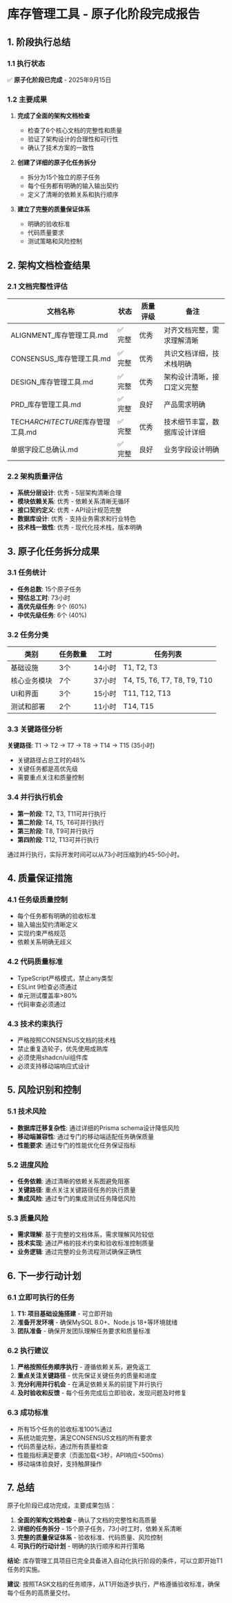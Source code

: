 # 库存管理工具 - 原子化阶段完成报告

## 1. 阶段执行总结

### 1.1 执行状态

✅ **原子化阶段已完成** - 2025年9月15日

### 1.2 主要成果

1. **完成了全面的架构文档检查**
   - 检查了6个核心文档的完整性和质量
   - 验证了架构设计的合理性和可行性
   - 确认了技术方案的一致性

2. **创建了详细的原子化任务拆分**
   - 拆分为15个独立的原子任务
   - 每个任务都有明确的输入输出契约
   - 定义了清晰的依赖关系和执行顺序

3. **建立了完整的质量保证体系**
   - 明确的验收标准
   - 代码质量要求
   - 测试策略和风险控制

## 2. 架构文档检查结果

### 2.1 文档完整性评估

| 文档名称                          | 状态    | 质量评级 | 备注                         |
| --------------------------------- | ------- | -------- | ---------------------------- |
| ALIGNMENT\_库存管理工具.md        | ✅ 完整 | 优秀     | 对齐文档完整，需求理解清晰   |
| CONSENSUS\_库存管理工具.md        | ✅ 完整 | 优秀     | 共识文档详细，技术栈明确     |
| DESIGN\_库存管理工具.md           | ✅ 完整 | 优秀     | 架构设计清晰，接口定义完整   |
| PRD\_库存管理工具.md              | ✅ 完整 | 良好     | 产品需求明确                 |
| TECH*ARCHITECTURE*库存管理工具.md | ✅ 完整 | 优秀     | 技术细节丰富，数据库设计详细 |
| 单据字段汇总确认.md               | ✅ 完整 | 良好     | 业务字段设计明确             |

### 2.2 架构质量评估

- **系统分层设计**: 优秀 - 5层架构清晰合理
- **模块依赖关系**: 优秀 - 依赖关系清晰无循环
- **接口契约定义**: 优秀 - API设计规范完整
- **数据库设计**: 优秀 - 支持业务需求和行业特色
- **技术栈一致性**: 优秀 - 现代化技术栈，版本明确

## 3. 原子化任务拆分成果

### 3.1 任务统计

- **任务总数**: 15个原子任务
- **预估总工时**: 73小时
- **高优先级任务**: 9个 (60%)
- **中优先级任务**: 6个 (40%)

### 3.2 任务分类

| 类别         | 任务数量 | 工时   | 任务列表                    |
| ------------ | -------- | ------ | --------------------------- |
| 基础设施     | 3个      | 14小时 | T1, T2, T3                  |
| 核心业务模块 | 7个      | 37小时 | T4, T5, T6, T7, T8, T9, T10 |
| UI和界面     | 3个      | 15小时 | T11, T12, T13               |
| 测试和部署   | 2个      | 11小时 | T14, T15                    |

### 3.3 关键路径分析

**关键路径**: T1 → T2 → T7 → T8 → T14 → T15 (35小时)

- 关键路径占总工时的48%
- 关键任务都是高优先级
- 需要重点关注和质量控制

### 3.4 并行执行机会

- **第一阶段**: T2, T3, T11可并行执行
- **第二阶段**: T4, T5, T6可并行执行
- **第三阶段**: T8, T9可并行执行
- **第四阶段**: T12, T13可并行执行

通过并行执行，实际开发时间可以从73小时压缩到约45-50小时。

## 4. 质量保证措施

### 4.1 任务级质量控制

- 每个任务都有明确的验收标准
- 输入输出契约清晰定义
- 实现约束严格规范
- 依赖关系明确无歧义

### 4.2 代码质量标准

- TypeScript严格模式，禁止any类型
- ESLint 9检查必须通过
- 单元测试覆盖率>80%
- 代码审查必须通过

### 4.3 技术约束执行

- 严格按照CONSENSUS文档的技术栈
- 禁止重复造轮子，优先使用成熟库
- 必须使用shadcn/ui组件库
- 必须支持移动端响应式设计

## 5. 风险识别和控制

### 5.1 技术风险

- **数据库迁移复杂性**: 通过详细的Prisma schema设计降低风险
- **移动端兼容性**: 通过专门的移动端适配任务确保质量
- **性能要求**: 通过专门的性能优化任务保证指标

### 5.2 进度风险

- **任务依赖**: 通过清晰的依赖关系图避免阻塞
- **关键路径**: 重点关注关键路径任务的执行质量
- **集成风险**: 通过专门的集成测试任务降低风险

### 5.3 质量风险

- **需求理解**: 基于完整的文档体系，需求理解风险较低
- **技术实现**: 通过严格的技术约束和验收标准控制质量
- **业务逻辑**: 通过完整的业务流程测试确保正确性

## 6. 下一步行动计划

### 6.1 立即可执行的任务

1. **T1: 项目基础设施搭建** - 可立即开始
2. **准备开发环境** - 确保MySQL 8.0+、Node.js 18+等环境就绪
3. **团队准备** - 确保开发团队理解任务要求和质量标准

### 6.2 执行建议

1. **严格按照任务顺序执行** - 遵循依赖关系，避免返工
2. **重点关注关键路径** - 优先保证关键任务的质量和进度
3. **充分利用并行机会** - 在满足依赖关系的前提下并行执行
4. **及时验收和反馈** - 每个任务完成后立即验收，发现问题及时修复

### 6.3 成功标准

- 所有15个任务的验收标准100%通过
- 系统功能完整，满足CONSENSUS文档的所有要求
- 代码质量达标，通过所有质量检查
- 性能指标满足要求（页面加载<3秒，API响应<500ms）
- 移动端体验良好，支持触屏操作

## 7. 总结

原子化阶段已成功完成，主要成果包括：

1. **全面的架构文档检查** - 确认了文档的完整性和高质量
2. **详细的任务拆分** - 15个原子任务，73小时工时，依赖关系清晰
3. **完整的质量保证体系** - 验收标准、代码质量、风险控制
4. **可执行的行动计划** - 明确的执行顺序和并行策略

**结论**: 库存管理工具项目已完全具备进入自动化执行阶段的条件，可以立即开始T1任务的实施。

**建议**: 按照TASK文档的任务顺序，从T1开始逐步执行，严格遵循验收标准，确保每个任务的高质量交付。
